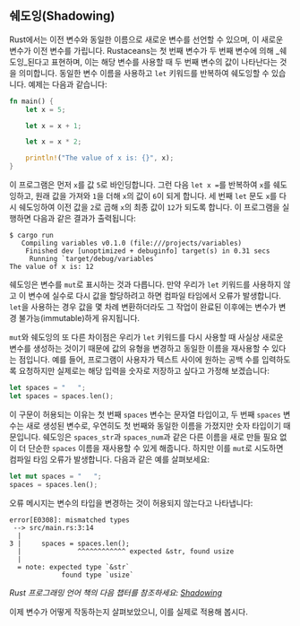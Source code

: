 ## 쉐도잉(Shadowing)

Rust에서는 이전 변수와 동일한 이름으로 새로운 변수를 선언할 수 있으며, 이 새로운 변수가 이전 변수를 가립니다. Rustaceans는 첫 번째 변수가 두 번째 변수에 의해 _쉐도잉_된다고 표현하며, 이는 해당 변수를 사용할 때 두 번째 변수의 값이 나타난다는 것을 의미합니다. 동일한 변수 이름을 사용하고 `let` 키워드를 반복하여 쉐도잉할 수 있습니다. 예제는 다음과 같습니다:

```rust
fn main() {
    let x = 5;

    let x = x + 1;

    let x = x * 2;

    println!("The value of x is: {}", x);
}
```

이 프로그램은 먼저 `x`를 값 `5`로 바인딩합니다. 그런 다음 `let x =`를 반복하여 `x`를 쉐도잉하고, 원래 값을 가져와 `1`을 더해 `x`의 값이 `6`이 되게 합니다. 세 번째 `let` 문도 `x`를 다시 쉐도잉하여 이전 값을 `2`로 곱해 `x`의 최종 값이 `12`가 되도록 합니다. 이 프로그램을 실행하면 다음과 같은 결과가 출력됩니다:

```text
$ cargo run
   Compiling variables v0.1.0 (file:///projects/variables)
    Finished dev [unoptimized + debuginfo] target(s) in 0.31 secs
     Running `target/debug/variables`
The value of x is: 12
```

쉐도잉은 변수를 `mut`로 표시하는 것과 다릅니다. 만약 우리가 `let` 키워드를 사용하지 않고 이 변수에 실수로 다시 값을 할당하려고 하면 컴파일 타임에서 오류가 발생합니다. `let`을 사용하는 경우 값을 몇 차례 변환하더라도 그 작업이 완료된 이후에는 변수가 변경 불가능(immutable)하게 유지됩니다.

`mut`와 쉐도잉의 또 다른 차이점은 우리가 `let` 키워드를 다시 사용할 때 사실상 새로운 변수를 생성하는 것이기 때문에 값의 유형을 변경하고 동일한 이름을 재사용할 수 있다는 점입니다. 예를 들어, 프로그램이 사용자가 텍스트 사이에 원하는 공백 수를 입력하도록 요청하지만 실제로는 해당 입력을 숫자로 저장하고 싶다고 가정해 보겠습니다:

```rust
let spaces = "   ";
let spaces = spaces.len();
```

이 구문이 허용되는 이유는 첫 번째 `spaces` 변수는 문자열 타입이고, 두 번째 `spaces` 변수는 새로 생성된 변수로, 우연히도 첫 번째와 동일한 이름을 가졌지만 숫자 타입이기 때문입니다. 쉐도잉은 `spaces_str`과 `spaces_num`과 같은 다른 이름을 새로 만들 필요 없이 더 단순한 `spaces` 이름을 재사용할 수 있게 해줍니다. 하지만 이를 `mut`로 시도하면 컴파일 타임 오류가 발생합니다. 다음과 같은 예를 살펴보세요:

```rust
let mut spaces = "   ";
spaces = spaces.len();
```

오류 메시지는 변수의 타입을 변경하는 것이 허용되지 않는다고 나타냅니다:

```text
error[E0308]: mismatched types
 --> src/main.rs:3:14
  |
3 |     spaces = spaces.len();
  |              ^^^^^^^^^^^^ expected &str, found usize
  |
  = note: expected type `&str`
             found type `usize`
```

_Rust 프로그래밍 언어 책의 다음 챕터를 참조하세요: [Shadowing](https://doc.rust-lang.org/stable/book/ch03-01-variables-and-mutability.html#shadowing)_

이제 변수가 어떻게 작동하는지 살펴보았으니, 이를 실제로 적용해 봅시다.